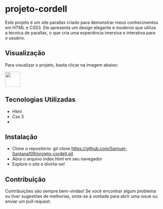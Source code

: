 # projeto-cordell
<p> Este projeto é um site parallax criado para demonstrar meus conhecimentos em HTML e CSS3. Ele apresenta um design elegante e moderno que utiliza a técnica de parallax, o que cria uma experiência imersiva e interativa para o usuário.</p>

## Visualização
<p>Para visualizar o projeto, basta clicar na imagem abaixo: </p>
 <a href="https://samuel-santana109.github.io/projeto-cordell/" target="_blank"><img src="https://www.shutterstock.com/image-vector/illustration-brazilian-couple-harvesting-sugar-600w-2128787906.jpg" width="50" height="50" target="_blank"> </a>
 
 ## Tecnologias Utilizadas
 - Html 
 - Css 3
 -
 ## Instalação 
 - Clone o repositório: git clone https://github.com/Samuel-Santana109/projeto-cordell.git
 - Abra o arquivo index.html em seu navegador
 - Explore o site e divirta-se!

## Contribuição 
<p> Contribuições são sempre bem-vindas! Se você encontrar algum problema ou tiver sugestões de melhorias, sinta-se à vontade para abrir uma issue ou enviar um pull request.  </p>

